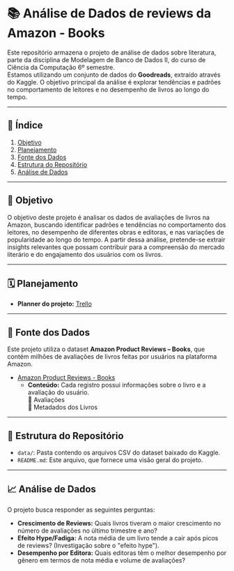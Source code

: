 # 📚 Análise de Dados de reviews da Amazon - Books

Este repositório armazena o projeto de análise de dados sobre literatura, parte da disciplina de Modelagem de Banco de Dados II, do curso de Ciência da Computação 6º semestre.  
Estamos utilizando um conjunto de dados do **Goodreads**, extraído através do Kaggle. O objetivo principal da análise é explorar tendências e padrões no comportamento de leitores e no desempenho de livros ao longo do tempo.

---

## 📖 Índice

1. [Objetivo](#objetivo)
2. [Planejamento](#planejamento)  
3. [Fonte dos Dados](#fonte-dos-dados)  
4. [Estrutura do Repositório](#estrutura-do-repositorio)  
5. [Análise de Dados](#analise-de-dados)

---

<h2 id="objetivo">📍 Objetivo</h2>

O objetivo deste projeto é analisar os dados de avaliações de livros na Amazon, buscando identificar padrões e tendências no comportamento dos leitores, no desempenho de diferentes obras e editoras, e nas variações de popularidade ao longo do tempo. A partir dessa análise, pretende-se extrair insights relevantes que possam contribuir para a compreensão do mercado literário e do engajamento dos usuários com os livros.

---

<h2 id="planejamento">🗓️ Planejamento</h2>

* **Planner do projeto:** [Trello](https://trello.com/b/glsrUTGu)

---

<h2 id="fonte-dos-dados">🔗 Fonte dos Dados</h2>

Este projeto utiliza o dataset **Amazon Product Reviews – Books**, que contém milhões de avaliações de livros feitas por usuários na plataforma Amazon.

* [Amazon Product Reviews - Books](https://cseweb.ucsd.edu/~jmcauley/datasets.html)  
  - **Conteúdo:** Cada registro possui informações sobre o livro e a avaliação do usuário.  
    🔹 Avaliações  
    🔹 Metadados dos Livros

---

<h2 id="estrutura-do-repositorio">📂 Estrutura do Repositório</h2>

* `data/`: Pasta contendo os arquivos CSV do dataset baixado do Kaggle.  
* `README.md`: Este arquivo, que fornece uma visão geral do projeto.

---

<h2 id="analise-de-dados">📈 Análise de Dados</h2>

O projeto busca responder as seguintes perguntas:  

* **Crescimento de Reviews:** Quais livros tiveram o maior crescimento no número de avaliações no último trimestre e ano?  
* **Efeito Hype/Fadiga:** A nota média de um livro tende a cair após picos de reviews? (Investigação sobre o "efeito hype").  
* **Desempenho por Editora:** Quais editoras têm o melhor desempenho por gênero em termos de nota média e volume de avaliações?
